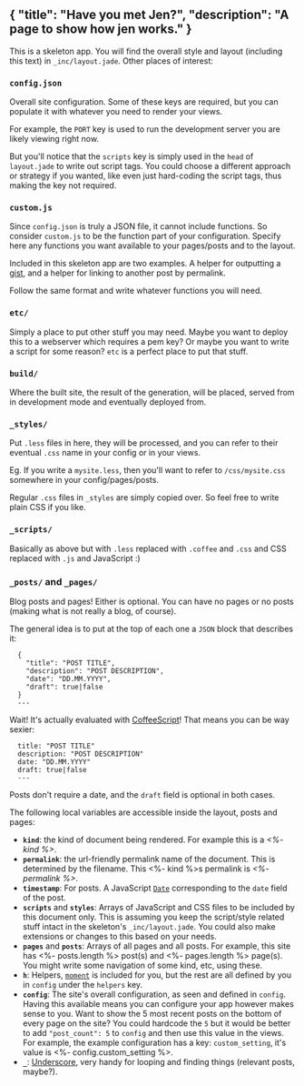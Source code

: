 {
  "title": "Have you met Jen?",
  "description": "A page to show how jen works."
}
---
This is a skeleton app. You will find the overall
style and layout (including this text) in
`_inc/layout.jade`. Other places of
interest:


### `config.json`

Overall site configuration. Some of these keys
are required, but you can populate it with
whatever you need to render your views.

For example, the `PORT` key is used to run the
development server you are likely viewing right now.

But you'll notice that the `scripts`
key is simply used in the `head` of
`layout.jade` to write out script tags.
You could choose a different approach or strategy
if you wanted, like even just hard-coding the
script tags, thus making the key not required.


### `custom.js`

Since `config.json` is truly a JSON file,
it cannot include functions. So consider `custom.js`
to be the function part of your configuration. Specify
here any functions you want available to your pages/posts
and to the layout.

Included in this skeleton app are two examples. A helper
for outputting a [gist](https://gist.github.com),
and a helper for linking to another post by permalink.

Follow the same format and write whatever functions you
will need.


### `etc/`

Simply a place to put other stuff you may need.
Maybe you want to deploy this to a webserver which
requires a pem key? Or maybe you want to write a
script for some reason? `etc` is a
perfect place to put that stuff.


### `build/`

Where the built site, the result of the generation,
will be placed, served from in development mode
and eventually deployed from.


### `_styles/`

Put `.less` files in here, they will be processed,
and you can refer to their eventual `.css` name
in your config or in your views.

Eg. If you write a `mysite.less`, then you'll want to
refer to `/css/mysite.css` somewhere in your config/pages/posts.

Regular `.css` files in `_styles` are simply copied over.
So feel free to write plain CSS if you like.


### `_scripts/`

Basically as above but with `.less` replaced with `.coffee`
and `.css` and CSS replaced with `.js` and JavaScript :)


### `_posts/` and `_pages/`

Blog posts and pages! Either is optional. You can have no
pages or no posts (making what is not really a blog, of course).

The general idea is to put at the top of each one a
`JSON` block that describes it:

      {
        "title": "POST TITLE",
        "description": "POST DESCRIPTION",
        "date": "DD.MM.YYYY",
        "draft": true|false
      }
      ---

Wait! It's actually evaluated with [CoffeeScript](http://coffeescript.org/)!
That means you can be way sexier:

      title: "POST TITLE"
      description: "POST DESCRIPTION"
      date: "DD.MM.YYYY"
      draft: true|false
      ---

Posts don't require a date, and the `draft` field is optional
in both cases.

The following local variables are accessible inside the layout,
posts and pages:

- **`kind`**: the kind of document being rendered. For example
  this is a _<%- kind %>_.
- **`permalink`**: the url-friendly permalink name of the document.
  This is determined by the filename. This <%- kind %>s permalink
  is _<%- permalink %>_.
- **`timestamp`**: For posts. A JavaScript
  [`Date`](https://developer.mozilla.org/en/JavaScript/Reference/Global_Objects/Date)
  corresponding to the `date` field of the post.
- **`scripts`** and **`styles`**: Arrays of JavaScript and CSS
  files to be included by this document only. This is assuming
  you keep the script/style related stuff intact in the skeleton's
  `_inc/layout.jade`. You could also make extensions or changes to
  this based on your needs.
- **`pages`** and **`posts`**: Arrays of all pages and all posts.
  For example, this site has <%- posts.length %> post(s) and
  <%- pages.length %> page(s). You might write some navigation of some
  kind, etc, using these.
- **`h`**: Helpers, [`moment`](http://momentjs.com/) is included for you,
  but the rest are all defined by you in `config` under the `helpers` key.
- **`config`**: The site's overall configuration, as seen and
  defined in `config`. Having this available means you can
  configure your app however makes sense to you. Want to show
  the 5 most recent posts on the bottom of every page on the site?
  You could hardcode the `5` but it would be better to add
  `"post_count": 5` to `config` and then use this value
  in the views. For example, the example configuration has a key:
  `custom_setting`, it's value is <%- config.custom_setting %>.
- **`_`**: [Underscore](http://documentcloud.github.com/underscore/),
  very handy for looping and finding things (relevant posts, maybe?).

